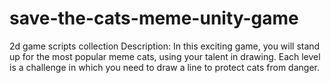 # save-the-cats-meme-unity-game
2d game scripts collection 
Description: In this exciting game, you will stand up for the most popular meme cats, using your talent in drawing. Each level is a challenge in which you need to draw a line to protect cats from danger.
